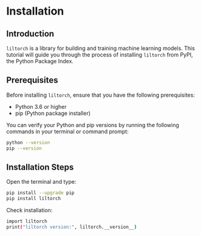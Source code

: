 # Installation

## Introduction

`liltorch` is a library for building and training machine learning models. This tutorial will guide you through the process of installing `liltorch` from PyPI, the Python Package Index.

## Prerequisites

Before installing `liltorch`, ensure that you have the following prerequisites:

- Python 3.6 or higher
- pip (Python package installer)

You can verify your Python and pip versions by running the following commands in your terminal or command prompt:

```sh
python --version
pip --version
```

## Installation Steps
Open the terminal and type:
```sh
pip install --upgrade pip
pip install liltorch
```
Check installation:
```sh
import liltorch
print("liltorch version:", liltorch.__version__)
```
